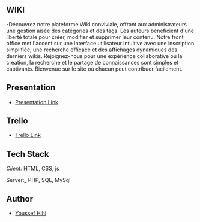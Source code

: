 ## WIKI
-Découvrez notre plateforme Wiki conviviale, offrant aux administrateurs une gestion aisée des catégories et des tags. Les auteurs bénéficient d'une liberté totale pour créer, modifier et supprimer leur contenu. Notre front office met l'accent sur une interface utilisateur intuitive avec une inscription simplifiée, une recherche efficace et des affichages dynamiques des derniers wikis. Rejoignez-nous pour une expérience collaborative où la création, la recherche et le partage de connaissances sont simples et captivants. Bienvenue sur le site où chacun peut contribuer facilement.

## Presentation

- [Presentation Link](https://www.canva.com/design/DAF5r0v5fcE/nGefzmQg_mo1hG-QzT--vw/edit?utm_content=DAF5r0v5fcE&utm_campaign=designshare&utm_medium=link2&utm_source=sharebutton)

## Trello

- [Trello Link](https://trello.com/invite/b/N9Ob0C2t/ATTI688ff1a08c0c6c33106aa84b0ab94968704E9456/soutnancecroisee-wiki)

## Tech Stack

_Client:_ HTML, CSS, js

Server:_ PHP, SQL, MySql 

## Author

- [Youssef Hihi](https://github.com/youssefhihi)


